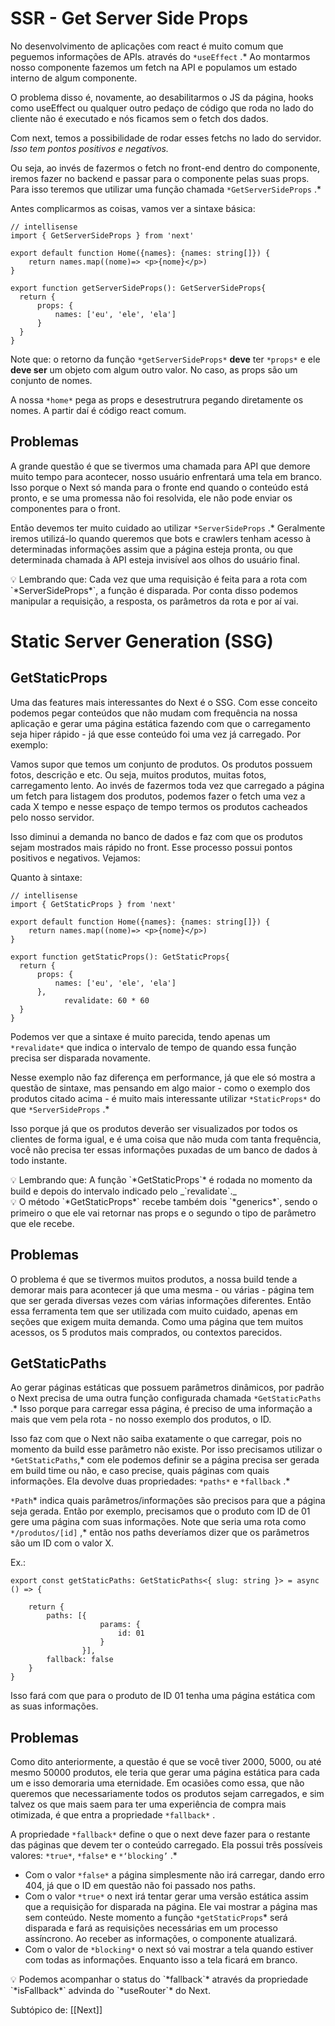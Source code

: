 # SSR - Get Server Side Props

No desenvolvimento de aplicações com react é muito comum que peguemos informações de APIs. através do `*useEffect` .* Ao montarmos nosso componente fazemos um fetch na API e populamos um estado interno de algum componente.

O problema disso é, novamente, ao desabilitarmos o JS da página, hooks como useEffect ou qualquer outro pedaço de código que roda no lado do cliente não é executado e nós ficamos sem o fetch dos dados.

Com next, temos a possibilidade de rodar esses fetchs no lado do servidor. _Isso tem pontos positivos e negativos._

Ou seja, ao invés de fazermos o fetch no front-end dentro do componente, iremos fazer no backend e passar para o componente pelas suas props. Para isso teremos que utilizar uma função chamada `*GetServerSideProps` .*

Antes complicarmos as coisas, vamos ver a sintaxe básica:

```tsx
// intellisense
import { GetServerSideProps } from 'next'

export default function Home({names}: {names: string[]}) {
    return names.map((nome)=> <p>{nome}</p>)
}

export function getServerSideProps(): GetServerSideProps{
  return {
      props: {
          names: ['eu', 'ele', 'ela']
      }
  }
}
```

Note que: o retorno da função `*getServerSideProps*` **deve** ter `*props*` e ele **deve ser** um objeto com algum outro valor. No caso, as props são um conjunto de nomes.

A nossa `*home*` pega as props e desestrutrura pegando diretamente os nomes. A partir daí é código react comum.

## Problemas

A grande questão é que se tivermos uma chamada para API que demore muito tempo para acontecer, nosso usuário enfrentará uma tela em branco. Isso porque o Next só manda para o fronte end quando o conteúdo está pronto, e se uma promessa não foi resolvida, ele não pode enviar os componentes para o front.

Então devemos ter muito cuidado ao utilizar `*ServerSideProps` .* Geralmente iremos utilizá-lo quando queremos que bots e crawlers tenham acesso à determinadas informações assim que a página esteja pronta, ou que determinada chamada à API esteja invisível aos olhos do usuário final.

<aside> 💡 Lembrando que: Cada vez que uma requisição é feita para a rota com `*ServerSideProps*`, a função é disparada. Por conta disso podemos manipular a requisição, a resposta, os parâmetros da rota e por aí vai.

</aside>

# Static Server Generation (SSG)

## GetStaticProps

Uma das features mais interessantes do Next é o SSG. Com esse conceito podemos pegar conteúdos que não mudam com frequência na nossa aplicação e gerar uma página estática fazendo com que o carregamento seja hiper rápido - já que esse conteúdo foi uma vez já carregado. Por exemplo:

Vamos supor que temos um conjunto de produtos. Os produtos possuem fotos, descrição e etc. Ou seja, muitos produtos, muitas fotos, carregamento lento. Ao invés de fazermos toda vez que carregado a página um fetch para listagem dos produtos, podemos fazer o fetch uma vez a cada X tempo e nesse espaço de tempo termos os produtos cacheados pelo nosso servidor.

Isso diminui a demanda no banco de dados e faz com que os produtos sejam mostrados mais rápido no front. Esse processo possui pontos positivos e negativos. Vejamos:

Quanto à sintaxe:

```tsx
// intellisense
import { GetStaticProps } from 'next'

export default function Home({names}: {names: string[]}) {
    return names.map((nome)=> <p>{nome}</p>)
}

export function getStaticProps(): GetStaticProps{
  return {
      props: {
          names: ['eu', 'ele', 'ela']
      },
			revalidate: 60 * 60
  }
}
```

Podemos ver que a sintaxe é muito parecida, tendo apenas um `*revalidate*` que indica o intervalo de tempo de quando essa função precisa ser disparada novamente.

Nesse exemplo não faz diferença em performance, já que ele só mostra a questão de sintaxe, mas pensando em algo maior - como o exemplo dos produtos citado acima - é muito mais interessante utilizar `*StaticProps*` do que `*ServerSideProps` .*

Isso porque já que os produtos deverão ser visualizados por todos os clientes de forma igual, e é uma coisa que não muda com tanta frequência, você não precisa ter essas informações puxadas de um banco de dados à todo instante.

<aside> 💡 Lembrando que: A função `*GetStaticProps`* é rodada no momento da build e depois do intervalo indicado pelo _`revalidate`._

</aside>

<aside> 💡 O método `*GetStaticProps*` recebe também dois `*generics*`, sendo o primeiro o que ele vai retornar nas props e o segundo o tipo de parâmetro que ele recebe.

</aside>

## Problemas

O problema é que se tivermos muitos produtos, a nossa build tende a demorar mais para acontecer já que uma mesma - ou várias - página tem que ser gerada diversas vezes com várias informações diferentes. Então essa ferramenta tem que ser utilizada com muito cuidado, apenas em seções que exigem muita demanda. Como uma página que tem muitos acessos, os 5 produtos mais comprados, ou contextos parecidos.

## GetStaticPaths

Ao gerar páginas estáticas que possuem parâmetros dinâmicos, por padrão o Next precisa de uma outra função configurada chamada `*GetStaticPaths` .* Isso porque para carregar essa página, é preciso de uma informação a mais que vem pela rota - no nosso exemplo dos produtos, o ID.

Isso faz com que o Next não saiba exatamente o que carregar, pois no momento da build esse parâmetro não existe. Por isso precisamos utilizar o `*GetStaticPaths`,* com ele podemos definir se a página precisa ser gerada em build time ou não, e caso precise, quais páginas com quais informações. Ela devolve duas propriedades: `*paths*` e `*fallback` .*

`*Path`* indica quais parâmetros/informações são precisos para que a página seja gerada. Então por exemplo, precisamos que o produto com ID de 01 gere uma página com suas informações. Note que seria uma rota como `*/produtos/[id]` ,* então nos paths deveríamos dizer que os parâmetros são um ID com o valor X.

Ex.:

```tsx
export const getStaticPaths: GetStaticPaths<{ slug: string }> = async () => {

    return {
        paths: [{
					params: {
						id: 01	
					}
				}], 
        fallback: false 
    }
}
```

Isso fará com que para o produto de ID 01 tenha uma página estática com as suas informações.

## Problemas

Como dito anteriormente, a questão é que se você tiver 2000, 5000, ou até mesmo 50000 produtos, ele teria que gerar uma página estática para cada um e isso demoraria uma eternidade. Em ocasiões como essa, que não queremos que necessariamente todos os produtos sejam carregados, e sim talvez os que mais saem para ter uma experiência de compra mais otimizada, é que entra a propriedade `*fallback*` .

A propriedade `*fallback*` define o que o next deve fazer para o restante das páginas que devem ter o conteúdo carregado. Ela possui três possíveis valores: `*true*`, `*false*` e `*‘blocking’` .*

- Com o valor `*false*` a página simplesmente não irá carregar, dando erro 404, já que o ID em questão não foi passado nos paths.
- Com o valor `*true*` o next irá tentar gerar uma versão estática assim que a requisição for disparada na página. Ele vai mostrar a página mas sem conteúdo. Neste momento a função `*getStaticProps`* será disparada e fará as requisições necessárias em um processo assíncrono. Ao receber as informações, o componente atualizará.
- Com o valor de `*blocking*` o next só vai mostrar a tela quando estiver com todas as informações. Enquanto isso a tela ficará em branco.

<aside> 💡 Podemos acompanhar o status do `*fallback`* através da propriedade `*isFallback*` advinda do `*useRouter`* do Next.

</aside>

Subtópico de: [[Next]]